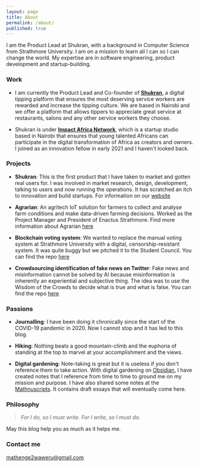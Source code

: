```yaml
---
layout: page
title: About
permalink: /about/
published: true
---
```


I am the Product Lead at Shukran, with a background in Computer Science from Strathmore University. I am on a mission to learn all I can so I can change the world. My expertise are in software engineering, product development and startup-building.

### Work

* I am currently the Product Lead and Co-founder of [**Shukran**](https://shukran.co), a digital tipping platform that ensures the most deserving service workers are rewarded and increase the tipping culture. We are based in Nairobi and we offer a platform that allows tippers to appreciate great service at restaurants, salons and any other service workers they choose.

* Shukran is under [**Impact Africa Network**](https://impactafrica.network), which is a startup studio based in Nairobi that ensures that young talented Africans can participate in the digital transformation of Africa as creators and owners. I joined as an innovation fellow in early 2021 and I haven't looked back.


### Projects

* **Shukran**: This is the first product that I have taken to market and gotten real users for. I was involved in market research, design, development, talking to users and now running the operations. It has scratched an itch to innovation and build startups. For information on our [website](https://shukran.co/)

* **Agrarian**: An agritech IoT solution for farmers to collect and analyse farm conditions and make data-driven farming decisions. Worked as the Project Manager and President of Enactus Strathmore. Find more information about Agrarian [here](https://strathmore.edu/news/enactus-strathmore-to-represent-kenya-in-the-enactus-global-competition-set-for-september/)

* **Blockchain voting system**: We wanted to replace the manual voting system at Strathmore University with a digital, censorship-resistant system. It was quite buggy but we pitched it to the Student Council. You can find the repo [here](https://github.com/M-Waweru/truffledapping)

* **Crowdsourcing identification of fake news on Twitter**: Fake news and misinformation cannot be solved by AI because misinformation is inherently an experiential and subjective thing. The idea was to use the Wisdom of the Crowds to decide what is true and what is false. You can find the repo [here](https://github.com/M-Waweru/Crowdsourcing-Ranking-of-Tweets)


### Passions

* **Journalling**: I have been doing it chronically since the start of the COVID-19 pandemic in 2020. Now I cannot stop and it has led to this blog.

* **Hiking**: Nothing beats a good mountain-climb and the euphoria of standing at the top to marvel at your accomplishment and the views.

* **Digital gardening**: Note-taking is great but it is useless if you don't reference them to take action. With digital gardening on [Obsidian](https://obsidian.md/), I have created notes that I reference from time to time to ground me on my mission and purpose. I have also shared some notes at the [Mathnuscripts](https://mathnuscripts.markbase.xyz/Home). It contains draft essays that will eventually come here.


### Philosophy

> _For I do, so I must write. For I write, so I must do._

May this blog help you as much as it helps me.

### Contact me

[mathenge2waweru@gmail.com](mailto:mathenge2waweru@gmail.com)
